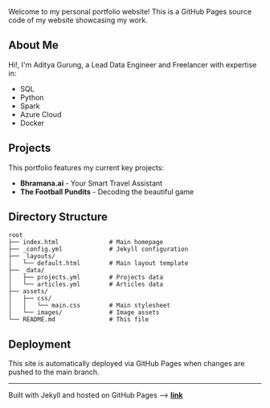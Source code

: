 Welcome to my personal portfolio website! This is a GitHub Pages source code of my website showcasing my work.

## About Me

Hi!, I'm Aditya Gurung, a Lead Data Engineer and Freelancer with expertise in:
- SQL
- Python  
- Spark
- Azure Cloud
- Docker

## Projects

This portfolio features my current key projects:
- **Bhramana.ai** - Your Smart Travel Assistant
- **The Football Pundits** - Decoding the beautiful game

## Directory Structure

```
root
├── index.html              # Main homepage
├── _config.yml             # Jekyll configuration
├── _layouts/
│   └── default.html        # Main layout template
├── _data/
│   ├── projects.yml        # Projects data
│   └── articles.yml        # Articles data
├── assets/
│   ├── css/
│   │   └── main.css        # Main stylesheet
│   └── images/             # Image assets
└── README.md               # This file
```
## Deployment

This site is automatically deployed via GitHub Pages when changes are pushed to the main branch.

---

Built with Jekyll and hosted on GitHub Pages --> **[link](https://adityagurung.github.io/)**